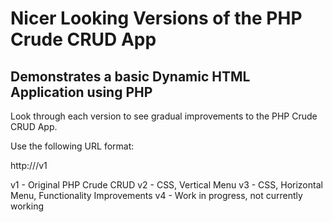 # Nicer Looking Versions of the PHP Crude CRUD App

## Demonstrates a basic Dynamic HTML Application using PHP

Look through each version to see gradual improvements to the PHP Crude CRUD App.

Use the following URL format:

http://<ipaddressofvm>/v1

v1 - Original PHP Crude CRUD 
v2 - CSS, Vertical Menu
v3 - CSS, Horizontal Menu, Functionality Improvements
v4 - Work in progress, not currently working
